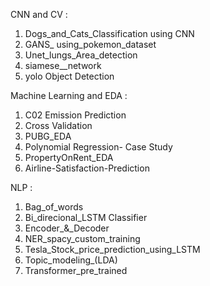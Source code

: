 CNN and CV :
1. Dogs_and_Cats_Classification using CNN
2. GANS_ using_pokemon_dataset
3. Unet_lungs_Area_detection
4. siamese__network
5. yolo Object Detection

Machine Learning and EDA :
1. C02 Emission Prediction
2. Cross Validation
3. PUBG_EDA
4. Polynomial Regression- Case Study
5. PropertyOnRent_EDA
6. Airline-Satisfaction-Prediction

NLP :
1. Bag_of_words
2. Bi_direcional_LSTM Classifier
3. Encoder_&_Decoder
4. NER_spacy_custom_training
5. Tesla_Stock_price_prediction_using_LSTM
6. Topic_modeling_(LDA)
7. Transformer_pre_trained
